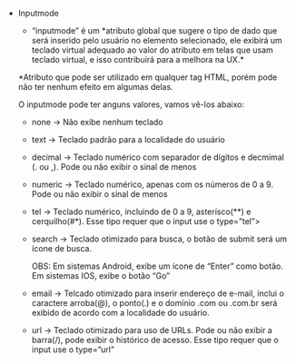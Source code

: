- Inputmode
    - “inputmode” é um \*atributo global que sugere o tipo de dado que será inserido pelo usuário no elemento selecionado, ele exibirá um teclado virtual adequado ao valor do atributo em telas que usam teclado virtual, e isso contribuirá para a melhora na UX.*

    \*Atributo que pode ser utilizado em qualquer tag HTML, porém pode não ter nenhum efeito em algumas delas.
    
    O inputmode pode ter anguns valores, vamos vê-los abaixo:
    
    - none → Não exibe nenhum teclado
    - text → Teclado padrão para a localidade do usuário
    - decimal → Teclado numérico com separador de dígitos e decmimal (. ou ,). Pode ou não exibir o sinal de menos
    - numeric → Teclado numérico, apenas com os números de 0 a 9. Pode ou não exibir o sinal de menos
    - tel →  Teclado numérico, incluindo de 0 a 9, asterísco(**) e cerquilho(#*). Esse tipo requer que o input use o type=”tel”>
    - search → Teclado otimizado para busca, o botão de submit será um ícone de busca.
        
        OBS: Em sistemas Android, exibe um ícone de “Enter” como botão. Em sistemas IOS, exibe o botão “Go”
        
    - email → Telcado otimizado para inserir endereço de e-mail, inclui o caractere arroba(@), o ponto(.) e o domínio .com ou .com.br será exibido de acordo com a localidade do usuário.
    - url → Teclado otimizado para uso de URLs. Pode ou não exibir a barra(/), pode exibir o histórico de acesso. Esse tipo requer que o input use o type=”url”
    
    
